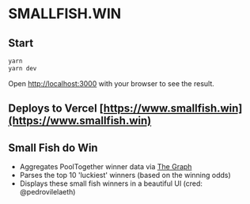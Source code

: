 # SMALLFISH.WIN

## Start
```bash
yarn
yarn dev
```
Open [http://localhost:3000](http://localhost:3000) with your browser to see the result.

## Deploys to Vercel [https://www.smallfish.win](https://www.smallfish.win) 

## Small Fish do Win
 - Aggregates PoolTogether winner data via [The Graph](https://thegraph.com) 
 - Parses the top 10 'luckiest' winners (based on the winning odds)
 - Displays these small fish winners in a beautiful UI (cred: @pedrovilelaeth)
